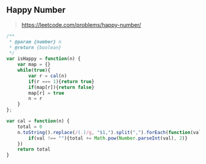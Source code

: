 ## Happy Number 

> https://leetcode.com/problems/happy-number/

```javascript
/**
 * @param {number} n
 * @return {boolean}
 */
var isHappy = function(n) {
    var map = {}
    while(true){
        var r = cal(n)
        if(r === 1){return true}
        if(map[r]){return false}
        map[r] = true
        n = r
    }
};

var cal = function(n) {
    total = 0
    n.toString().replace(/(.)/g, "$1,").split(",").forEach(function(val){
        if(val !== ""){total += Math.pow(Number.parseInt(val), 2)}
    })
    return total
}
```